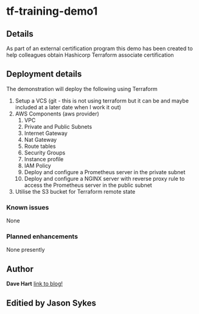 # tf-training-demo1

## Details
As part of an external certification program this demo has been created to help colleagues obtain Hashicorp Terraform associate certification

## Deployment details
The demonstration will deploy the following using Terraform

1. Setup a VCS (git - this is not using terraform but it can be and maybe included at a later date when I work it out)
2. AWS Components (aws provider)
    1. VPC
    2. Private and Public Subnets
    3. Internet Gateway
    4. Nat Gateway
    5. Route tables
    6. Security Groups
    7. Instance profile
    8. IAM Policy
    9. Deploy and configure a Prometheus server in the private subnet
    10. Deploy and configure a NGINX server with reverse proxy rule to access the Prometheus server in the public subnet
3. Utilise the S3 bucket for Terraform remote state

### Known issues
None

### Planned enhancements
None presently

## Author
**Dave Hart**
[link to blog!](https://davehart.co.uk)
## Editied by Jason Sykes
